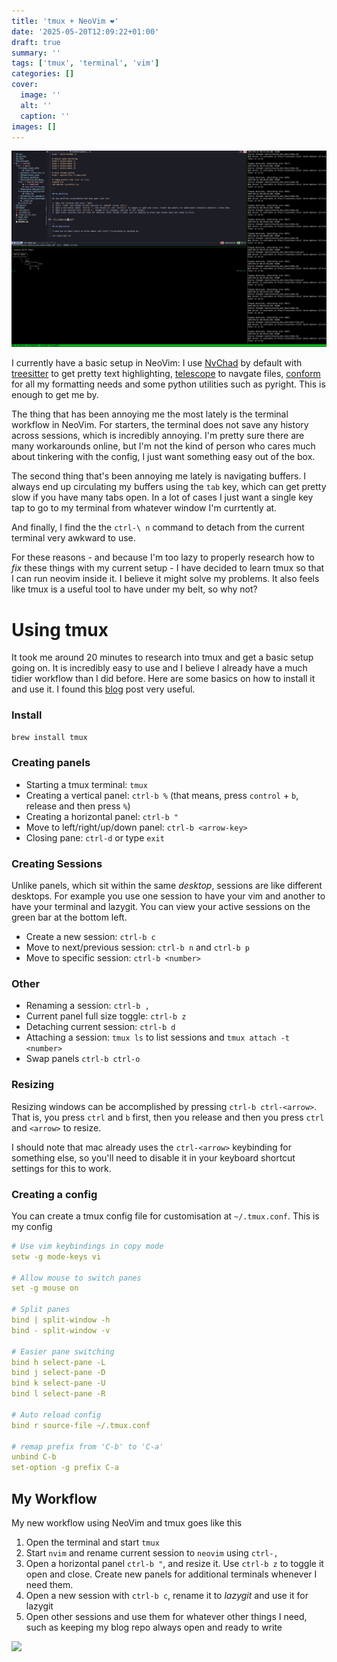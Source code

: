 ```yaml
---
title: 'tmux + NeoVim ❤️'
date: '2025-05-20T12:09:22+01:00'
draft: true 
summary: ''
tags: ['tmux', 'terminal', 'vim']
categories: []
cover:
  image: ''
  alt: ''
  caption: ''
images: []
---
```

![](./tmux_neovim.png)

I currently have a basic setup in NeoVim: I use [NvChad](https://nvchad.com/) by default with [treesitter](https://github.com/nvim-treesitter/nvim-treesitter) to get pretty text highlighting, [telescope](https://github.com/nvim-telescope/telescope.nvim) to navgate files, [conform](https://github.com/stevearc/conform.nvim) for all my formatting needs and some python utilities such as pyright. This is enough to get me by.

The thing that has been annoying me the most lately is the terminal workflow in NeoVim. For starters, the terminal does not save any history across sessions, which is incredibly annoying. I'm pretty sure there are many workarounds online, but I'm not the kind of person who cares much about tinkering with the config, I just want something easy out of the box.

The second thing that's been annoying me lately is navigating buffers. I always end up circulating my buffers using the `tab` key, which can get pretty slow if you have many tabs open. In a lot of cases I just want a single key tap to go to my terminal from whatever window I'm currtently at.

And finally, I find the the `ctrl-\ n` command to detach from the current terminal very awkward to use.

For these reasons - and because I'm too lazy to properly research how to _fix_ these things with my current setup - I have decided to learn tmux so that I can run neovim inside it. I believe it might solve my problems. It also feels like tmux is a useful tool to have under my belt, so why not?

# Using tmux

It took me around 20 minutes to research into tmux and get a basic setup going on. It is incredibly easy to use and I believe I already have a much tidier workflow than I did before. Here are some basics on how to install it and use it. I found this [blog](https://hamvocke.com/blog/a-quick-and-easy-guide-to-tmux/) post very useful.

### Install

```bash
brew install tmux
```

### Creating panels
- Starting a tmux terminal: `tmux`
- Creating a vertical panel: `ctrl-b %` (that means, press `control` + `b`, release and then press `%`)
- Creating a horizontal panel: `ctrl-b "`
- Move to left/right/up/down panel: `ctrl-b <arrow-key>`
- Closing pane: `ctrl-d` or type `exit`

### Creating Sessions
Unlike panels, which sit within the same _desktop_, sessions are like different desktops. For example you use one session to have your vim and another to have your terminal and lazygit. You can view your active sessions on the green bar at the bottom left.

- Create a new session: `ctrl-b c`
- Move to next/previous session: `ctrl-b n` and `ctrl-b p`
- Move to specific session: `ctrl-b <number>`


### Other
- Renaming a session: `ctrl-b ,`
- Current panel full size toggle: `ctrl-b z`
- Detaching current session: `ctrl-b d` 
- Attaching a session: `tmux ls` to list sessions and `tmux attach -t <number>`
- Swap panels `ctrl-b ctrl-o`

### Resizing
Resizing windows can be accomplished by pressing `ctrl-b ctrl-<arrow>`. That is, you press `ctrl` and `b` first, then you release and then you press `ctrl` and `<arrow>` to resize.

I should note that mac already uses the `ctrl-<arrow>` keybinding for something else, so you'll need to disable it in your keyboard shortcut settings for this to work.


### Creating a config
You can create a tmux config file for customisation at `~/.tmux.conf`. This is my config

```yaml
# Use vim keybindings in copy mode
setw -g mode-keys vi

# Allow mouse to switch panes
set -g mouse on

# Split panes
bind | split-window -h
bind - split-window -v

# Easier pane switching
bind h select-pane -L
bind j select-pane -D
bind k select-pane -U
bind l select-pane -R

# Auto reload config
bind r source-file ~/.tmux.conf

# remap prefix from 'C-b' to 'C-a'
unbind C-b
set-option -g prefix C-a

```

## My Workflow 

My new workflow using NeoVim and tmux goes like this

1. Open the terminal and start `tmux`
2. Start `nvim` and rename current session to `neovim` using `ctrl-,`
3. Open a horizontal panel `ctrl-b "`, and resize it. Use `ctrl-b z` to toggle it open and close. Create new panels for additional terminals whenever I need them.
4. Open a new session with `ctrl-b c`, rename it to _lazygit_ and use it for lazygit
5. Open other sessions and use them for whatever other things I need, such as keeping my blog repo always open and ready to write


![](./tmux-nvim.gif)

